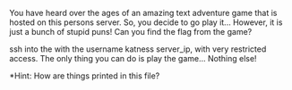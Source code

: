 You have heard over the ages of an amazing text adventure game that is hosted on this persons server. So, you decide to go play it... However, it is just a bunch of stupid puns! Can you find the flag from the game?

ssh into the with the username katness server_ip, with very restricted access. The only thing you can do is play the game... Nothing else!

*Hint: How are things printed in this file? 
